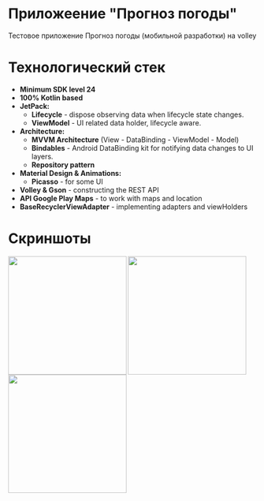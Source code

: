 # Приложеение "Прогноз погоды"
Тестовое приложение Прогноз погоды (мобильной разработки) на volley

# Технологический стек
- **Minimum SDK level 24**
- **100% Kotlin based**
- **JetPack:**
  - **Lifecycle** - dispose observing data when lifecycle state changes.
  - **ViewModel** - UI related data holder, lifecycle aware.
- **Architecture:**
  - **MVVM Architecture** (View - DataBinding - ViewModel - Model)
  - **Bindables** - Android DataBinding kit for notifying data changes to UI layers.
  - **Repository pattern**
- **Material Design & Animations:**
  - **Picasso** - for some UI
- **Volley & Gson** - constructing the REST API
- **API Google Play Maps** - to work with maps and location
- **BaseRecyclerViewAdapter** - implementing adapters and viewHolders

# Скриншоты
<img align="left" src="https://github.com/user-attachments/assets/200afcad-67d0-4a48-a6d2-4530a772b625" width="240">
<img align="left" src="https://github.com/user-attachments/assets/12040cda-64cd-4efd-a63f-941c12c30a77" width="240">
<img align="left" src="https://github.com/user-attachments/assets/c83cd707-0db7-4bed-84d3-b488c9eaa92a" width="240">
